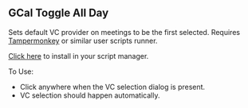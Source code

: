 ## GCal Toggle All Day
Sets default VC provider on meetings to be the first selected. Requires [Tampermonkey](https://www.tampermonkey.net/) or similar user scripts runner.

[Click here](https://github.com/RaimundOstrowski/UserScripts/raw/master/GCal_DefaultVC.user.js) to install in your script manager. 

To Use:
- Click anywhere when the VC selection dialog is present.
- VC selection should happen automatically.
